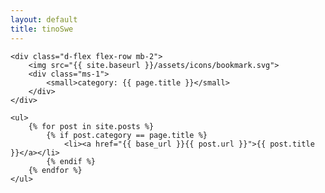 ```yaml
---
layout: default
title: tinoSwe
---
```

<div class="ms-2 me-2">

    <div class="d-flex flex-row mb-2">
        <img src="{{ site.baseurl }}/assets/icons/bookmark.svg">
        <div class="ms-1">
            <small>category: {{ page.title }}</small>
        </div>
    </div>

    <ul>
        {% for post in site.posts %}
            {% if post.category == page.title %}
                <li><a href="{{ base_url }}{{ post.url }}">{{ post.title }}</a></li>
            {% endif %}
        {% endfor %}
    </ul>


</div>